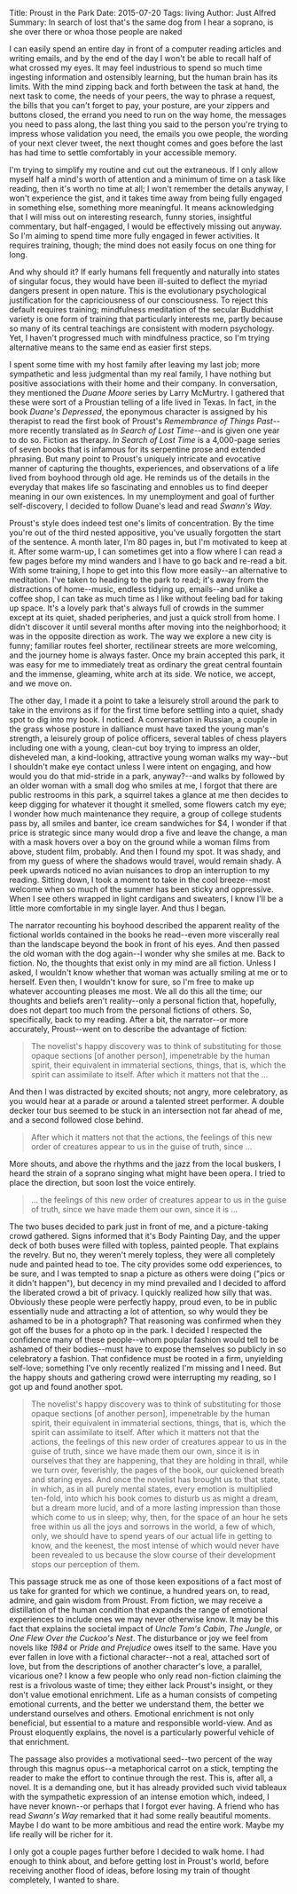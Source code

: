 Title: Proust in the Park
Date: 2015-07-20
Tags: living
Author: Just Alfred
Summary: In search of lost that's the same dog from I hear a soprano, is she over there or whoa those people are naked

I can easily spend an entire day in front of a computer reading articles and writing emails, and by the end of the day I won't be able to recall half of what crossed my eyes.
It may feel industrious to spend so much time ingesting information and ostensibly learning, but the human brain has its limits.
With the mind zipping back and forth between the task at hand, the next task to come, the needs of your peers, the way to phrase a request, the bills that you can't forget to pay, your posture, are your zippers and buttons closed, the errand you need to run on the way home, the messages you need to pass along, the last thing you said to the person you're trying to impress whose validation you need, the emails you owe people, the wording of your next clever tweet, the next thought comes and goes before the last has had time to settle comfortably in your accessible memory.

I'm trying to simplify my routine and cut out the extraneous.
If I only allow myself half a mind's worth of attention and a minimum of time on a task like reading, then it's worth no time at all; I won't remember the details anyway, I won't experience the gist, and it takes time away from being fully engaged in something else, something more meaningful.
It means acknowledging that I will miss out on interesting research, funny stories, insightful commentary, but half-engaged, I would be effectively missing out anyway.
So I'm aiming to spend time more fully engaged in fewer activities.
It requires training, though; the mind does not easily focus on one thing for long.

And why should it?
If early humans fell frequently and naturally into states of singular focus, they would have been ill-suited to deflect the myriad dangers present in open nature.
This is the evolutionary psychological justification for the capriciousness of our consciousness.
To reject this default requires training; mindfulness meditation of the secular Buddhist variety is one form of training that particularly interests me, partly because so many of its central teachings are consistent with modern psychology.
Yet, I haven't progressed much with mindfulness practice, so I'm trying alternative means to the same end as easier first steps.

I spent some time with my host family after leaving my last job; more sympathetic and less judgmental than my real family, I have nothing but positive associations with their home and their company.
In conversation, they mentioned the *Duane Moore* series by Larry McMurtry.
I gathered that these were sort of a Proustian telling of a life lived in Texas.
In fact, in the book *Duane's Depressed*, the eponymous character is assigned by his therapist to read the first book of Proust's *Remembrance of Things Past*--more recently translated as *In Search of Lost Time*--and is given one year to do so.
Fiction as therapy.
*In Search of Lost Time* is a 4,000-page series of seven books that is infamous for its serpentine prose and extended phrasing.
But many point to Proust's uniquely intricate and evocative manner of capturing the thoughts, experiences, and observations of a life lived from boyhood through old age.
He reminds us of the details in the everyday that makes life so fascinating and ennobles us to find deeper meaning in our own existences.
In my unemployment and goal of further self-discovery, I decided to follow Duane's lead and read *Swann's Way*.

Proust's style does indeed test one's limits of concentration.
By the time you're out of the third nested appositive, you've usually forgotten the start of the sentence.
A month later, I'm 80 pages in, but I'm motivated to keep at it.
After some warm-up, I can sometimes get into a flow where I can read a few pages before my mind wanders and I have to go back and re-read a bit.
With some training, I hope to get into this flow more easily--an alternative to meditation.
I've taken to heading to the park to read; it's away from the distractions of home--music, endless tidying up, emails--and unlike a coffee shop, I can take as much time as I like without feeling bad for taking up space.
It's a lovely park that's always full of crowds in the summer except at its quiet, shaded peripheries, and just a quick stroll from home.
I didn't discover it until several months after moving into the neighborhood; it was in the opposite direction as work.
The way we explore a new city is funny; familiar routes feel shorter, rectilinear streets are more welcoming, and the journey home is always faster.
Once my brain accepted this park, it was easy for me to immediately treat as ordinary the great central fountain and the immense, gleaming, white arch at its side.
We notice, we accept, and we move on.

The other day, I made it a point to take a leisurely stroll around the park to take in the environs as if for the first time before settling into a quiet, shady spot to dig into my book.
I noticed.
A conversation in Russian, a couple in the grass whose posture in dalliance must have taxed the young man's strength, a leisurely group of police officers, several tables of chess players including one with a young, clean-cut boy trying to impress an older, disheveled man, a kind-looking, attractive young woman walks my way--but I shouldn't make eye contact unless I were intent on engaging, and how would you do that mid-stride in a park, anyway?--and walks by followed by an older woman with a small dog who smiles at me, I forgot that there are public restrooms in this park, a squirrel takes a glance at me then decides to keep digging for whatever it thought it smelled, some flowers catch my eye; I wonder how much maintenance they require, a group of college students pass by, all smiles and banter, ice cream sandwiches for $4, I wonder if that price is strategic since many would drop a five and leave the change, a man with a mask hovers over a boy on the ground while a woman films from above, student film, probably.
And then I found my spot.
It was shady, and from my guess of where the shadows would travel, would remain shady.
A peek upwards noticed no avian nuisances to drop an interruption to my reading.
Sitting down, I took a moment to take in the cool breeze--most welcome when so much of the summer has been sticky and oppressive.
When I see others wrapped in light cardigans and sweaters, I know I'll be a little more comfortable in my single layer.
And thus I began.

The narrator recounting his boyhood described the apparent reality of the fictional worlds contained in the books he read--even more viscerally real than the landscape beyond the book in front of his eyes.
And then passed the old woman with the dog again--I wonder why she smiles at me.
Back to fiction.
No, the thoughts that exist only in my mind are all fiction.
Unless I asked, I wouldn't know whether that woman was actually smiling at me or to herself.
Even then, I wouldn't know for sure, so I'm free to make up whatever accounting pleases me most.
We all do this all the time; our thoughts and beliefs aren't reality--only a personal fiction that, hopefully, does not depart too much from the personal fictions of others.
So, specifically, back to my reading.
After a bit, the narrator--or more accurately, Proust--went on to describe the advantage of fiction:

> The novelist's happy discovery was to think of substituting for those opaque sections [of another person], impenetrable by the human spirit, their equivalent in immaterial sections, things, that is, which the spirit can assimilate to itself.
> After which it matters not that the ...

And then I was distracted by excited shouts; not angry, more celebratory, as you would hear at a parade or around a talented street performer.
A double decker tour bus seemed to be stuck in an intersection not far ahead of me, and a second followed close behind.

> After which it matters not that the actions, the feelings of this new order of creatures appear to us in the guise of truth, since ...

More shouts, and above the rhythms and the jazz from the local buskers, I heard the strain of a soprano singing what might have been opera.
I tried to place the direction, but soon lost the voice entirely.

> ... the feelings of this new order of creatures appear to us in the guise of truth, since we have made them our own, since it is ...

The two buses decided to park just in front of me, and a picture-taking crowd gathered.
Signs informed that it's Body Painting Day, and the upper deck of both buses were filled with topless, painted people.
That explains the revelry.
But no, they weren't merely topless, they were all completely nude and painted head to toe.
The city provides some odd experiences, to be sure, and I was tempted to snap a picture as others were doing ("pics or it didn't happen"), but decency in my mind prevailed and I decided to afford the liberated crowd a bit of privacy.
I quickly realized how silly that was.
Obviously these people were perfectly happy, proud even, to be in public essentially nude and attracting a lot of attention, so why would they be ashamed to be in a photograph?
That reasoning was confirmed when they got off the buses for a photo op in the park.
I decided I respected the confidence many of these people--whom popular fashion would tell to be ashamed of their bodies--must have to expose themselves so publicly in so celebratory a fashion.
That confidence must be rooted in a firm, unyielding self-love; something I've only recently realized I'm missing and I need.
But the happy shouts and gathering crowd were interrupting my reading, so I got up and found another spot.

> The novelist's happy discovery was to think of substituting for those opaque sections [of another person], impenetrable by the human spirit, their equivalent in immaterial sections, things, that is, which the spirit can assimilate to itself.
> After which it matters not that the actions, the feelings of this new order of creatures appear to us in the guise of truth, since we have made them our own, since it is in ourselves that they are happening, that they are holding in thrall, while we turn over, feverishly, the pages of the book, our quickened breath and staring eyes.
> And once the novelist has brought us to that state, in which, as in all purely mental states, every emotion is multiplied ten-fold, into which his book comes to disturb us as might a dream, but a dream more lucid, and of a more lasting impression than those which come to us in sleep; why, then, for the space of an hour he sets free within us all the joys and sorrows in the world, a few of which, only, we should have to spend years of our actual life in getting to know, and the keenest, the most intense of which would never have been revealed to us because the slow course of their development stops our perception of them.

This passage struck me as one of those keen expositions of a fact most of us take for granted for which we continue, a hundred years on, to read, admire, and gain wisdom from Proust.
From fiction, we may receive a distillation of the human condition that expands the range of emotional experiences to include ones we may never otherwise know.
It may be this fact that explains the societal impact of *Uncle Tom's Cabin*, *The Jungle*, or *One Flew Over the Cuckoo's Nest*.
The disturbance or joy we feel from novels like *1984* or *Pride and Prejudice* owes itself to the same.
Have you ever fallen in love with a fictional character--not a real, attached sort of love, but from the descriptions of another character's love, a parallel, vicarious one?
I know a few people who only read non-fiction claiming the rest is a frivolous waste of time; they either lack Proust's insight, or they don't value emotional enrichment.
Life as a human consists of competing emotional currents, and the better we understand them, the better we understand ourselves and others.
Emotional enrichment is not only beneficial, but essential to a mature and responsible world-view.
And as Proust eloquently explains, the novel is a particularly powerful vehicle of that enrichment.

The passage also provides a motivational seed--two percent of the way through this magnus opus--a metaphorical carrot on a stick, tempting the reader to make the effort to continue through the rest.
This is, after all, a novel.
It is a demanding one, but it has already provided such vivid tableaux with the sympathetic expression of an intense emotion which, indeed, I have never known--or perhaps that I forgot ever having.
A friend who has read *Swann's Way* remarked that it had some really beautiful moments.
Maybe I do want to be more ambitious and read the entire work.
Maybe my life really will be richer for it.

I only got a couple pages further before I decided to walk home.
I had enough to think about, and before getting lost in Proust's world, before receiving another flood of ideas, before losing my train of thought completely, I wanted to share.
